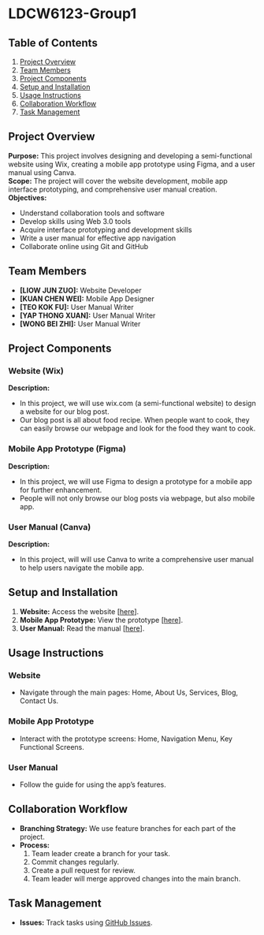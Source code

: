 # LDCW6123-Group1

## Table of Contents
1. [Project Overview](#project-overview)
2. [Team Members](#team-members)
3. [Project Components](#project-components)
4. [Setup and Installation](#setup-and-installation)
5. [Usage Instructions](#usage-instructions)
6. [Collaboration Workflow](#collaboration-workflow)
7. [Task Management](#task-management)

## Project Overview
**Purpose:** This project involves designing and developing a semi-functional website using Wix, creating a mobile app prototype using Figma, and a user manual using Canva.  
**Scope:** The project will cover the website development, mobile app interface prototyping, and comprehensive user manual creation.  
**Objectives:**
- Understand collaboration tools and software
- Develop skills using Web 3.0 tools
- Acquire interface prototyping and development skills
- Write a user manual for effective app navigation
- Collaborate online using Git and GitHub

## Team Members
- **[LIOW JUN ZUO]:** Website Developer
- **[KUAN CHEN WEI]:** Mobile App Designer
- **[TEO KOK FU]:** User Manual Writer
- **[YAP THONG XUAN]:** User Manual Writer
- **[WONG BEI ZHI]:** User Manual Writer

## Project Components
### Website (Wix)
**Description:**
- In this project, we will use wix.com (a semi-functional website) to design a website for our blog post.
- Our blog post is all about food recipe. When people want to cook, they can easily browse our webpage and look for the food they want to cook.

### Mobile App Prototype (Figma)
**Description:**
- In this project, we will use Figma to design a prototype for a mobile app for further enhancement.
- People will not only browse our blog posts via webpage, but also mobile app.

### User Manual (Canva)
**Description:**
- In this project, will will use Canva to write a comprehensive user manual to help users navigate the mobile app.

## Setup and Installation
1. **Website:** Access the website [[here](https://jasonliow72.wixsite.com/rasamalaysia)].
2. **Mobile App Prototype:** View the prototype [[here](https://www.figma.com/design/uC3Cmt7jNO8XKktKG4Rp7K/LDCW-Project?node-id=0-1&t=SsON95QpB45skWwC-0)].
3. **User Manual:** Read the manual [[here](https://www.canva.com/design/DAGHEAeHc54/Yw8ezIxjj7FFSpPkeS3IkQ/edit?utm_content=DAGHEAeHc54&utm_campaign=designshare&utm_medium=link2&utm_source=sharebutton)].

## Usage Instructions
### Website
- Navigate through the main pages: Home, About Us, Services, Blog, Contact Us.

### Mobile App Prototype
- Interact with the prototype screens: Home, Navigation Menu, Key Functional Screens.

### User Manual
- Follow the guide for using the app’s features.

## Collaboration Workflow
- **Branching Strategy:** We use feature branches for each part of the project.
- **Process:**
  1. Team leader create a branch for your task.
  2. Commit changes regularly.
  3. Create a pull request for review.
  4. Team leader will merge approved changes into the main branch.

## Task Management
- **Issues:** Track tasks using [GitHub Issues]([link-to-issues](https://github.com/LIOWJUNZUO/LDCW6123-Group1/issues)).

